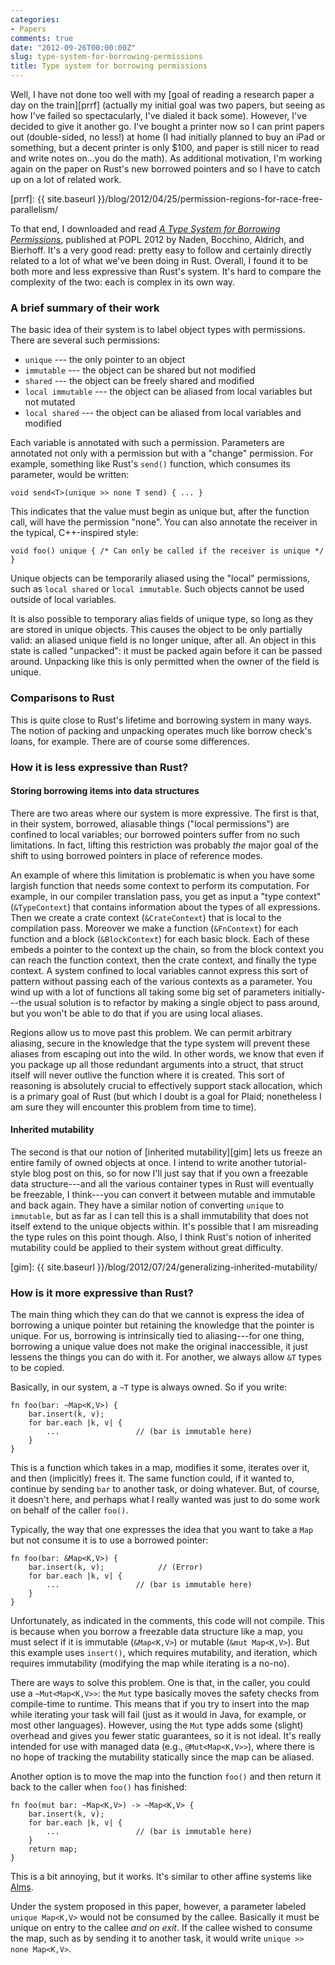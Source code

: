 ```yaml
---
categories:
- Papers
comments: true
date: "2012-09-26T00:00:00Z"
slug: type-system-for-borrowing-permissions
title: Type system for borrowing permissions
---
```


Well, I have not done too well with my
[goal of reading a research paper a day on the train][prrf] (actually
my initial goal was two papers, but seeing as how I've failed so
spectacularly, I've dialed it back some).  However, I've decided to
give it another go.  I've bought a printer now so I can print papers
out (double-sided, no less!) at home (I had initially planned to buy
an iPad or something, but a decent printer is only $100, and paper is
still nicer to read and write notes on...you do the math).  As
additional motivation, I'm working again on the paper on Rust's new
borrowed pointers and so I have to catch up on a lot of related work.

[prrf]: {{ site.baseurl }}/blog/2012/04/25/permission-regions-for-race-free-parallelism/

To that end, I downloaded and read
[*A Type System for Borrowing Permissions*][paper], published at POPL
2012 by Naden, Bocchino, Aldrich, and Bierhoff.  It's a very good
read: pretty easy to follow and certainly directly related to a lot of
what we've been doing in Rust.  Overall, I found it to be both more
and less expressive than Rust's system.  It's hard to compare the
complexity of the two: each is complex in its own way.

[paper]: http://www.cs.cmu.edu/~aldrich/papers/borrowing-popl11.pdf

<!--more-->

### A brief summary of their work

The basic idea of their system is to label object types
with permissions.  There are several such permissions:

- `unique` --- the only pointer to an object
- `immutable` --- the object can be shared but not modified
- `shared` --- the object can be freely shared and modified
- `local immutable` --- the object can be aliased from local variables but not mutated
- `local shared` --- the object can be aliased from local variables and modified

Each variable is annotated with such a permission.  Parameters are annotated not 
only with a permission but with a "change" permission.  For example, something like
Rust's `send()` function, which consumes its parameter, would be written:

    void send<T>(unique >> none T send) { ... }
    
This indicates that the value must begin as unique but, after the
function call, will have the permission "none".  You can also annotate the receiver
in the typical, C++-inspired style:

    void foo() unique { /* Can only be called if the receiver is unique */ }

Unique objects can be temporarily aliased using the "local"
permissions, such as `local shared` or `local immutable`.  Such
objects cannot be used outside of local variables.

It is also possible to temporary alias fields of unique type, so long
as they are stored in unique objects.  This causes the object to be
only partially valid: an aliased unique field is no longer unique,
after all.  An object in this state is called "unpacked": it must be
packed again before it can be passed around.  Unpacking like this is
only permitted when the owner of the field is unique.

### Comparisons to Rust

This is quite close to Rust's lifetime and borrowing system in many
ways.  The notion of packing and unpacking operates much like borrow
check's loans, for example.  There are of course some differences.

### How it is less expressive than Rust?

#### Storing borrowing items into data structures

There are two areas where our system is more expressive.  The first is
that, in their system, borrowed, aliasable things ("local
permissions") are confined to local variables; our borrowed pointers
suffer from no such limitations.  In fact, lifting this restriction
was probably *the* major goal of the shift to using borrowed pointers
in place of reference modes.

An example of where this limitation is problematic is when you have
some largish function that needs some context to perform its
computation.  For example, in our compiler translation pass, you get
as input a "type context" (`&TypeContext`) that contains information
about the types of all expressions.  Then we create a crate context
(`&CrateContext`) that is local to the compilation pass.  Moreover we
make a function (`&FnContext`) for each function and a block
(`&BlockContext`) for each basic block.  Each of these embeds a
pointer to the context up the chain, so from the block context you can
reach the function context, then the crate context, and finally the
type context.  A system confined to local variables cannot express
this sort of pattern without passing each of the various contexts as a
parameter.  You wind up with a lot of functions all taking some big
set of parameters initially---the usual solution is to refactor by
making a single object to pass around, but you won't be able to do
that if you are using local aliases.

Regions allow us to move past this problem.  We can permit arbitrary
aliasing, secure in the knowledge that the type system will prevent
these aliases from escaping out into the wild.  In other words, we
know that even if you package up all those redundant arguments into a
struct, that struct itself will never outlive the function where it is
created.  This sort of reasoning is absolutely crucial to effectively
support stack allocation, which is a primary goal of Rust (but which I
doubt is a goal for Plaid; nonetheless I am sure they will encounter
this problem from time to time).

#### Inherited mutability

The second is that our notion of [inherited mutability][gim] lets us
freeze an entire family of owned objects at once.  I intend to write
another tutorial-style blog post on this, so for now I'll just say
that if you own a freezable data structure---and all the various
container types in Rust will eventually be freezable, I think---you
can convert it between mutable and immutable and back again.  They
have a similar notion of converting `unique` to `immutable`, but as
far as I can tell this is a shall immutability that does not itself
extend to the unique objects within.  It's possible that I am
misreading the type rules on this point though.  Also, I think Rust's
notion of inherited mutability could be applied to their system
without great difficulty.

[gim]: {{ site.baseurl }}/blog/2012/07/24/generalizing-inherited-mutability/

### How is it more expressive than Rust?

The main thing which they can do that we cannot is express the idea of
borrowing a unique pointer but retaining the knowledge that the
pointer is unique.  For us, borrowing is intrinsically tied to
aliasing---for one thing, borrowing a unique value does not make the
original inaccessible, it just lessens the things you can do with it.
For another, we always allow `&T` types to be copied.

Basically, in our system, a `~T` type is always owned.  So if you
write:

    fn foo(bar: ~Map<K,V>) {
        bar.insert(k, v);
        for bar.each |k, v| {
            ...                 // (bar is immutable here)
        }
    }

This is a function which takes in a map, modifies it some, iterates
over it, and then (implicitly) frees it.  The same function could, if
it wanted to, continue by sending `bar` to another task, or doing
whatever.  But, of course, it doesn't here, and perhaps what I really
wanted was just to do some work on behalf of the caller `foo()`.

Typically, the way that one expresses the idea that you want to take
a `Map` but not consume it is to use a borrowed pointer:

    fn foo(bar: &Map<K,V>) {
        bar.insert(k, v);            // (Error)
        for bar.each |k, v| {
            ...                 // (bar is immutable here)
        }
    }
    
Unfortunately, as indicated in the comments, this code will not
compile.  This is because when you borrow a freezable data structure
like a map, you must select if it is immutable (`&Map<K,V>`) or
mutable (`&mut Map<K,V>`).  But this example uses `insert()`, which
requires mutability, and iteration, which requires immutability
(modifying the map while iterating is a no-no).

There are ways to solve this problem.  One is that, in the caller, you
could use a `~Mut<Map<K,V>>`: the `Mut` type basically moves the
safety checks from compile-time to runtime.  This means that if you
try to insert into the map while iterating your task will fail (just
as it would in Java, for example, or most other languages).  However,
using the `Mut` type adds some (slight) overhead and gives you fewer
static guarantees, so it is not ideal.  It's really intended for use
with managed data (e.g., `@Mut<Map<K,V>>`), where there is no hope of
tracking the mutability statically since the map can be aliased.

Another option is to move the map into the function `foo()` and then
return it back to the caller when `foo()` has finished:

    fn foo(mut bar: ~Map<K,V>) -> ~Map<K,V> {
        bar.insert(k, v);
        for bar.each |k, v| {
            ...                 // (bar is immutable here)
        }
        return map;
    }
    
This is a bit annoying, but it works.  It's similar to other affine
systems like [Alms].

[alms]: http://www.eecs.harvard.edu/~tov/pubs/alms/

Under the system proposed in this paper, however, a parameter labeled
`unique Map<K,V>` would not be consumed by the callee.  Basically it
must be unique on entry to the callee *and on exit*.  If the callee
wished to consume the map, such as by sending it to another task, it
would write `unique >> none Map<K,V>`.
